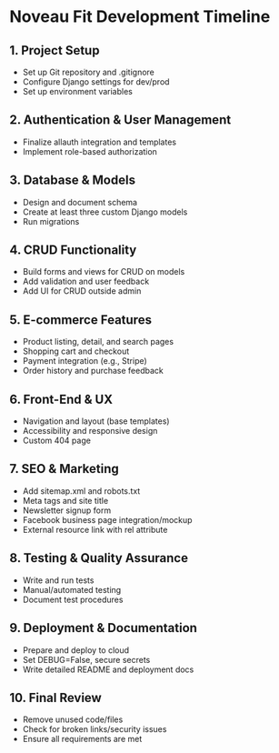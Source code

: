 # Noveau Fit Development Timeline

## 1. Project Setup
- Set up Git repository and .gitignore
- Configure Django settings for dev/prod
- Set up environment variables

## 2. Authentication & User Management
- Finalize allauth integration and templates
- Implement role-based authorization

## 3. Database & Models
- Design and document schema
- Create at least three custom Django models
- Run migrations

## 4. CRUD Functionality
- Build forms and views for CRUD on models
- Add validation and user feedback
- Add UI for CRUD outside admin

## 5. E-commerce Features
- Product listing, detail, and search pages
- Shopping cart and checkout
- Payment integration (e.g., Stripe)
- Order history and purchase feedback

## 6. Front-End & UX
- Navigation and layout (base templates)
- Accessibility and responsive design
- Custom 404 page

## 7. SEO & Marketing
- Add sitemap.xml and robots.txt
- Meta tags and site title
- Newsletter signup form
- Facebook business page integration/mockup
- External resource link with rel attribute

## 8. Testing & Quality Assurance
- Write and run tests
- Manual/automated testing
- Document test procedures

## 9. Deployment & Documentation
- Prepare and deploy to cloud
- Set DEBUG=False, secure secrets
- Write detailed README and deployment docs

## 10. Final Review
- Remove unused code/files
- Check for broken links/security issues
- Ensure all requirements are met
